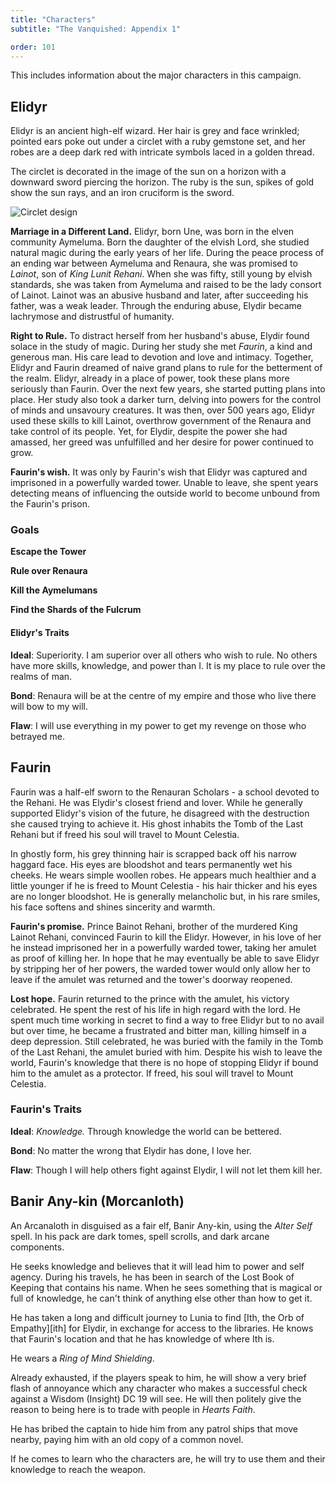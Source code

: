 ```yaml
---
title: "Characters"
subtitle: "The Vanquished: Appendix 1"

order: 101
---
```


This includes information about the major characters in this campaign.

## Elidyr

Elidyr is an ancient high-elf wizard. Her hair is grey and face
wrinkled; pointed ears poke out under a circlet with a ruby gemstone
set, and her robes are a deep dark red with intricate symbols laced in a
golden thread.

The circlet is decorated in the image of the sun on a horizon with a
downward sword piercing the horizon. The ruby is the sun, spikes of gold
show the sun rays, and an iron cruciform is the sword.

![Circlet design](/images/elidyrs-symbol.svg)

**Marriage in a Different Land.** Elidyr, born Une, was born in the
elven community Aymeluma. Born the daughter of the elvish Lord, she
studied natural magic during the early years of her life. During the
peace process of an ending war between Aymeluma and Renaura, she was
promised to _Lainot_, son of _King Lunit Rehani_. When she was fifty,
still young by elvish standards, she was taken from Aymeluma and raised
to be the lady consort of Lainot. Lainot was an abusive husband and
later, after succeeding his father, was a weak leader. Through the
enduring abuse, Elydir became lachrymose and distrustful of humanity.

**Right to Rule.** To distract herself from her husband's abuse, Elydir
found solace in the study of magic. During her study she met _Faurin_, a
kind and generous man. His care lead to devotion and love and intimacy.
Together, Elidyr and Faurin dreamed of naive grand plans to rule for the
betterment of the realm. Elidyr, already in a place of power, took
these plans more seriously than Faurin. Over the next few years, she
started putting plans into place. Her study also took a darker turn,
delving into powers for the control of minds and unsavoury creatures. It
was then, over 500 years ago, Elidyr used these skills to kill Lainot,
overthrow government of the Renaura and take control of its people. Yet,
for Elydir, despite the power she had amassed, her greed was unfulfilled
and her desire for power continued to grow.

**Faurin's wish.** It was only by Faurin's wish that Elidyr was captured
and imprisoned in a powerfully warded tower. Unable to leave, she spent
years detecting means of influencing the outside world to become unbound
from the Faurin's prison.

### Goals

**Escape the Tower**

**Rule over Renaura**

**Kill the Aymelumans**

**Find the Shards of the Fulcrum**

#### Elidyr's Traits

**Ideal**: Superiority. I am superior over all others who wish to rule.
No others have more skills, knowledge, and power than I. It is my place
to rule over the realms of man.

**Bond**: Renaura will be at the centre of my empire and those who live
there will bow to my will.

**Flaw**: I will use everything in my power to get my revenge on those
who betrayed me.

## Faurin

Faurin was a half-elf sworn to the Renauran Scholars - a school devoted
to the Rehani. He was Elydir's closest friend and lover. While he
generally supported Elidyr's vision of the future, he disagreed with the
destruction she caused trying to achieve it. His ghost inhabits the Tomb
of the Last Rehani but if freed his soul will travel to Mount Celestia.

In ghostly form, his grey thinning hair is scrapped back off his narrow
haggard face. His eyes are bloodshot and tears permanently wet his
cheeks. He wears simple woollen robes. He appears much healthier and a
little younger if he is freed to Mount Celestia - his hair thicker and
his eyes are no longer bloodshot. He is generally melancholic but, in
his rare smiles, his face softens and shines sincerity and warmth.

**Faurin's promise.** Prince Bainot Rehani, brother of the murdered
King Lainot Rehani, convinced Faurin to kill the Elidyr. However, in his love of her
he instead imprisoned her in a powerfully warded tower, taking her
amulet as proof of killing her. In hope that he may eventually be able
to save Elidyr by stripping her of her powers, the warded tower would
only allow her to leave if the amulet was returned and the tower's
doorway reopened.

**Lost hope.** Faurin returned to the prince with the amulet, his
victory celebrated. He spent the rest of his life in high regard with
the lord. He spent much time working in secret to find a way to free
Elidyr but to no avail but over time, he became a frustrated and bitter
man, killing himself in a deep depression. Still celebrated, he was
buried with the family in the Tomb of the Last Rehani, the amulet buried
with him. Despite his wish to leave the world, Faurin's knowledge that
there is no hope of stopping Elidyr if bound him to the amulet as a
protector. If freed, his soul will travel to Mount Celestia.

### Faurin's Traits

**Ideal**: _Knowledge._ Through knowledge the world can be bettered.

**Bond**: No matter the wrong that Elydir has done, I love her.

**Flaw**: Though I will help others fight against Elydir, I will not let
them kill her.

## Banir Any-kin (Morcanloth)

An Arcanaloth in disguised as a fair elf, Banir Any-kin, using the
_Alter Self_ spell. In his pack are dark tomes, spell scrolls, and dark
arcane components.

He seeks knowledge and believes that it will lead him to power and self
agency. During his travels, he has been in search of the Lost Book of
Keeping that contains his name. When he sees something that is magical
or full of knowledge, he can't think of anything else other than how to
get it.

He has taken a long and difficult journey to Lunia to find [Ith, the Orb
of Empathy][ith] for Elydir, in exchange for access to the libraries. He
knows that Faurin's location and that he has knowledge of where Ith is.

He wears a _Ring of Mind Shielding_.

Already exhausted, if the players speak to him, he will show a very
brief flash of annoyance which any character who makes a successful
check against a Wisdom (Insight) DC 19 will see. He will then politely
give the reason to being here is to trade with people in _Hearts Faith_.

He has bribed the captain to hide him from any patrol ships that move
nearby, paying him with an old copy of a common novel.

If he comes to learn who the characters are, he will try to use them and
their knowledge to reach the weapon.

